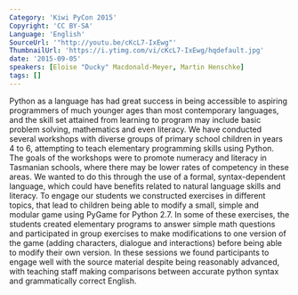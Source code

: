 ```yaml
---
Category: 'Kiwi PyCon 2015'
Copyright: 'CC BY-SA'
Language: 'English'
SourceUrl: '"http://youtu.be/cKcL7-IxEwg"'
ThumbnailUrl: 'https://i.ytimg.com/vi/cKcL7-IxEwg/hqdefault.jpg'
date: '2015-09-05'
speakers: [Eloise "Ducky" Macdonald-Meyer, Martin Henschke]
tags: []
---
```

Python as a language has had great success in being accessible to aspiring programmers of much younger ages than most contemporary languages, and the skill set attained from learning to program may include basic problem solving, mathematics and even literacy. We have conducted several workshops with diverse groups of primary school children in years 4 to 6, attempting to teach elementary programming skills using Python. The goals of the workshops were to promote numeracy and literacy in Tasmanian schools, where there may be lower rates of competency in these areas. We wanted to do this through the use of a formal, syntax-dependent language, which could have benefits related to natural language skills and literacy. To engage our students we constructed exercises in different topics, that lead to children being able to modify a small, simple and modular game using PyGame for Python 2.7. In some of these exercises, the students created elementary programs to answer simple math questions and participated in group exercises to make modifications to one version of the  game (adding characters, dialogue and interactions) before being able to modify their own version. In these sessions we found participants to engage well with the source material despite being reasonably advanced, with teaching staff making comparisons between accurate python syntax and grammatically correct English.